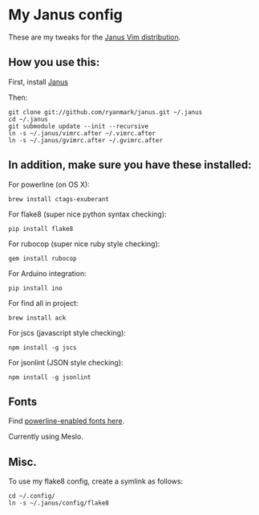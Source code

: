 # My Janus config

These are my tweaks for the [Janus Vim distribution](https://github.com/carlhuda/janus).

## How you use this:

First, install [Janus](https://github.com/carlhuda/janus)

Then:

    git clone git://github.com/ryanmark/janus.git ~/.janus
    cd ~/.janus
    git submodule update --init --recursive
    ln -s ~/.janus/vimrc.after ~/.vimrc.after
    ln -s ~/.janus/gvimrc.after ~/.gvimrc.after

## In addition, make sure you have these installed:

For powerline (on OS X):

    brew install ctags-exuberant

For flake8 (super nice python syntax checking):

    pip install flake8
    
For rubocop (super nice ruby style checking):

    gem install rubocop

For Arduino integration:

    pip install ino

For find all in project:

    brew install ack

For jscs (javascript style checking):

    npm install -g jscs

For jsonlint (JSON style checking):

    npm install -g jsonlint

## Fonts

Find [powerline-enabled fonts here](https://github.com/powerline/fonts).

Currently using Meslo.

## Misc.

To use my flake8 config, create a symlink as follows:

    cd ~/.config/
    ln -s ~/.janus/config/flake8
